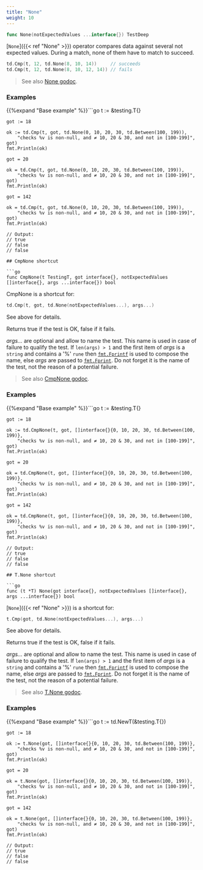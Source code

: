 ```yaml
---
title: "None"
weight: 10
---
```


```go
func None(notExpectedValues ...interface{}) TestDeep
```

[`None`]({{< ref "None" >}}) operator compares data against several not expected
values. During a match, none of them have to match to succeed.

```go
td.Cmp(t, 12, td.None(8, 10, 14))     // succeeds
td.Cmp(t, 12, td.None(8, 10, 12, 14)) // fails
```


> See also [<i class='fas fa-book'></i> None godoc](https://pkg.go.dev/github.com/maxatome/go-testdeep/td#None).

### Examples

{{%expand "Base example" %}}```go
	t := &testing.T{}

	got := 18

	ok := td.Cmp(t, got, td.None(0, 10, 20, 30, td.Between(100, 199)),
		"checks %v is non-null, and ≠ 10, 20 & 30, and not in [100-199]", got)
	fmt.Println(ok)

	got = 20

	ok = td.Cmp(t, got, td.None(0, 10, 20, 30, td.Between(100, 199)),
		"checks %v is non-null, and ≠ 10, 20 & 30, and not in [100-199]", got)
	fmt.Println(ok)

	got = 142

	ok = td.Cmp(t, got, td.None(0, 10, 20, 30, td.Between(100, 199)),
		"checks %v is non-null, and ≠ 10, 20 & 30, and not in [100-199]", got)
	fmt.Println(ok)

	// Output:
	// true
	// false
	// false

```{{% /expand%}}
## CmpNone shortcut

```go
func CmpNone(t TestingT, got interface{}, notExpectedValues []interface{}, args ...interface{}) bool
```

CmpNone is a shortcut for:

```go
td.Cmp(t, got, td.None(notExpectedValues...), args...)
```

See above for details.

Returns true if the test is OK, false if it fails.

*args...* are optional and allow to name the test. This name is
used in case of failure to qualify the test. If `len(args) > 1` and
the first item of *args* is a `string` and contains a '%' `rune` then
[`fmt.Fprintf`](https://pkg.go.dev/fmt/#Fprintf) is used to compose the name, else *args* are passed to
[`fmt.Fprint`](https://pkg.go.dev/fmt/#Fprint). Do not forget it is the name of the test, not the
reason of a potential failure.


> See also [<i class='fas fa-book'></i> CmpNone godoc](https://pkg.go.dev/github.com/maxatome/go-testdeep/td#CmpNone).

### Examples

{{%expand "Base example" %}}```go
	t := &testing.T{}

	got := 18

	ok := td.CmpNone(t, got, []interface{}{0, 10, 20, 30, td.Between(100, 199)},
		"checks %v is non-null, and ≠ 10, 20 & 30, and not in [100-199]", got)
	fmt.Println(ok)

	got = 20

	ok = td.CmpNone(t, got, []interface{}{0, 10, 20, 30, td.Between(100, 199)},
		"checks %v is non-null, and ≠ 10, 20 & 30, and not in [100-199]", got)
	fmt.Println(ok)

	got = 142

	ok = td.CmpNone(t, got, []interface{}{0, 10, 20, 30, td.Between(100, 199)},
		"checks %v is non-null, and ≠ 10, 20 & 30, and not in [100-199]", got)
	fmt.Println(ok)

	// Output:
	// true
	// false
	// false

```{{% /expand%}}
## T.None shortcut

```go
func (t *T) None(got interface{}, notExpectedValues []interface{}, args ...interface{}) bool
```

[`None`]({{< ref "None" >}}) is a shortcut for:

```go
t.Cmp(got, td.None(notExpectedValues...), args...)
```

See above for details.

Returns true if the test is OK, false if it fails.

*args...* are optional and allow to name the test. This name is
used in case of failure to qualify the test. If `len(args) > 1` and
the first item of *args* is a `string` and contains a '%' `rune` then
[`fmt.Fprintf`](https://pkg.go.dev/fmt/#Fprintf) is used to compose the name, else *args* are passed to
[`fmt.Fprint`](https://pkg.go.dev/fmt/#Fprint). Do not forget it is the name of the test, not the
reason of a potential failure.


> See also [<i class='fas fa-book'></i> T.None godoc](https://pkg.go.dev/github.com/maxatome/go-testdeep/td#T.None).

### Examples

{{%expand "Base example" %}}```go
	t := td.NewT(&testing.T{})

	got := 18

	ok := t.None(got, []interface{}{0, 10, 20, 30, td.Between(100, 199)},
		"checks %v is non-null, and ≠ 10, 20 & 30, and not in [100-199]", got)
	fmt.Println(ok)

	got = 20

	ok = t.None(got, []interface{}{0, 10, 20, 30, td.Between(100, 199)},
		"checks %v is non-null, and ≠ 10, 20 & 30, and not in [100-199]", got)
	fmt.Println(ok)

	got = 142

	ok = t.None(got, []interface{}{0, 10, 20, 30, td.Between(100, 199)},
		"checks %v is non-null, and ≠ 10, 20 & 30, and not in [100-199]", got)
	fmt.Println(ok)

	// Output:
	// true
	// false
	// false

```{{% /expand%}}
